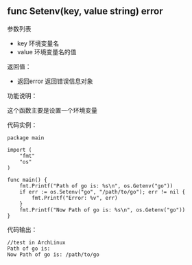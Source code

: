 ## func Setenv(key, value string) error

参数列表

- key 环境变量名
- value 环境变量名的值

返回值：

- 返回error 返回错误信息对象

功能说明：

这个函数主要是设置一个环境变量

代码实例：

    package main

    import (
        "fmt"
        "os"
    )

    func main() {
        fmt.Printf("Path of go is: %s\n", os.Getenv("go"))
        if err := os.Setenv("go", "/path/to/go"); err != nil {
            fmt.Printf("Error: %v", err)
        }
        fmt.Printf("Now Path of go is: %s\n", os.Getenv("go"))
    }

代码输出：

    //test in ArchLinux
    Path of go is:
    Now Path of go is: /path/to/go
